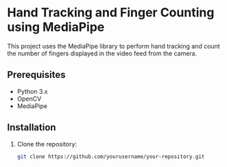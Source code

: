 # Hand Tracking and Finger Counting using MediaPipe

This project uses the MediaPipe library to perform hand tracking and count the number of fingers displayed in the video feed from the camera.

## Prerequisites

- Python 3.x
- OpenCV
- MediaPipe

## Installation

1. Clone the repository:
   ```bash
   git clone https://github.com/yourusername/your-repository.git
